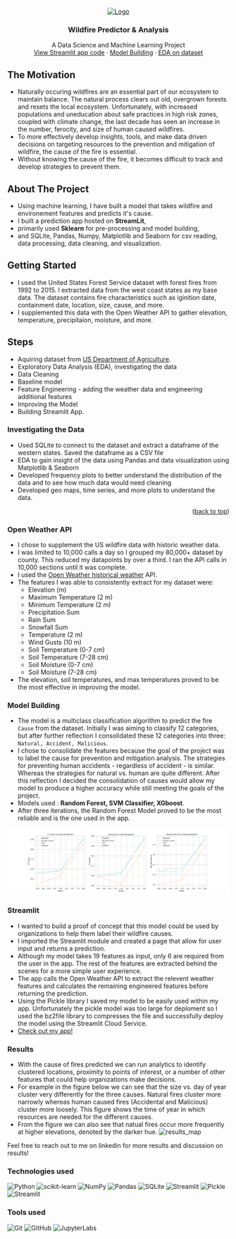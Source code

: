 <div id="top"></div>

<!-- PROJECT LOGO -->
<br />
<div align="center">
  <a href="https://github.com/HalleypC">
    <img src="https://cdn-icons-png.flaticon.com/512/3043/3043608.png" alt="Logo" width="80" height="80"/> 
  </a>
<h3 align="center">Wildfire Predictor & Analysis</h3>
  <p align="center">
    A Data Science and Machine Learning Project
    <br />
    <a href="https://github.com/HalleypC/Wildfire-Predictor/blob/main/src/scripts/app.py">View Streamlit app code</a>
    ·
    <a href="https://github.com/HalleypC/Wildfire-Predictor/blob/main/src/notebooks/6\)%20Model_2.ipynb"> Model Building</a>
    ·
    <a href="https://github.com/HalleypC/Wildfire-Predictor/blob/main/src/notebooks/1\)%20EDA.ipynb">EDA on dataset</a>
  </p>
</div>


<!-- ABOUT THE PROJECT -->
## The Motivation
* Naturally occuring wildfires are an essential part of our ecosystem to maintain balance. The natural process clears out old, overgrown forests and resets the local ecosystem. Unfortunately, with increased populations and uneducation about safe practices in high risk zones, coupled with climate change, the last decade has seen an increase in the number, ferocity, and size of human caused wildfires. 
* To more effectively develop insights, tools, and make data driven decisions on targeting resources to the prevention and mitigation of wildfire, the cause of the fire is essential. 
* Without knowing the cause of the fire, it becomes difficult to track and develop strategies to prevent them. 

## About The Project
* Using machine learning, I have built a model that takes wildfire and environement features and predicts it's cause.
* I built a prediction app hosted on **StreamLit**,
* primarily used **Sklearn** for pre-processing and model building,
* and SQLite, Pandas, Numpy, Matplotlib and Seaborn for csv reading, data processing, data cleaning, and visualization.

<!-- GETTING STARTED -->
## Getting Started
* I used the United States Forest Service dataset with forest fires from 1992 to 2015. I extracted data from the west coast states as my base data. The dataset contains fire characteristics such as iginition date, containment date, location, size, cause, and more. 
* I supplemented this data with the Open Weather API to gather elevation, temperature, precipitaion, moisture, and more. 

<!-- USAGE EXAMPLES -->
## Steps
* Aquiring dataset from [US Department of Agriculture](https://www.fs.usda.gov/rds/archive/catalog/RDS-2013-0009.4).
* Exploratory Data Analysis (EDA), investigating the data
* Data Cleaning
* Baseline model
* Feature Engineering - adding the weather data and engineering additional features
* Improving the Model
* Building Streamlit App.

### Investigating the Data
* Used SQLite to connect to the dataset and extract a dataframe of the western states. Saved the dataframe as a CSV file
* EDA to gain insight of the data using Pandas and data visualization using Matplotlib & Seaborn
* Developed frequency plots to better understand the distribution of the data and to see how much data would need cleaning
* Developed geo maps, time series, and more plots to understand the data.

<p align="right">(<a href="#top">back to top</a>)</p> 

### Open Weather API
* I chose to supplement the US wildfire data with historic weather data.
* I was limited to 10,000 calls a day so I grouped my 80,000+ dataset by county. This reduced my datapoints by over a third. I ran the API calls in 10,000 sections until it was complete. 
* I used the [Open Weather historical weather](https://open-meteo.com/en/docs/historical-weather-api) API.
* The features I was able to consistently extract for my dataset were:
    * Elevation (m)
    * Maximum Temperature (2 m)
    * Minimum Temperature (2 m)
    * Precipitation Sum
    * Rain Sum
    * Snowfall Sum
    * Temperature (2 m)
    * Wind Gusts (10 m)
    * Soil Temperature (0-7 cm)
    * Soil Temperature (7-28 cm)
    * Soil Moisture (0-7 cm)
    * Soil Moisture (7-28 cm)
* The elevation, soil temperatures, and max temperatures proved to be the most effective in improving the model. 

### Model Building 
* The model is a multiclass classification algorithm to predict the fire `Cause` from the dataset. Initially I was aiming to classify 12 categories, but after further reflection I consolidated these 12 categories into three: `Natural, Accident, Malicious`.
* I chose to consolidate the features because the goal of the project was to label the cause for prevention and mitigation analysis. The strategies for preventing human accidents - regardless of accident - is similar. Whereas the strategies for natural vs. human are quite different. After this reflection I decided the consolidation of causes would allow my model to produce a higher accuracy while still meeting the goals of the project.
* Models used : **Random Forest, SVM Classifier, XGboost**.
* After three iterations, the Random Forest Model proved to be the most reliable and is the one used in the app.

![results](./output/figures/Results.png)

### Streamlit
* I wanted to build a proof of concept that this model could be used by organizations to help them label their wildfire causes. 
* I imported the Streamlit module and created a page that allow for user input and returns a prediction.
* Although my model takes 19 features as input, only 6 are required from the user in the app. The rest of the features are extracted behind the scenes for a more simple user experience. 
* The app calls the Open Weather API to extract the relevent weather features and calculates the remaining engineered features before returning the prediction. 
* Using the Pickle library I saved my model to be easily used within my app. Unfortunately the pickle model was too large for deploment so I used the bz2file library to compresses the file and successfully deploy the model using the Streamlit Cloud Service.
* [Check out my app!](https://halleypc-wildfire-predictor-srcscriptsapp-93qsj3.streamlit.app/)

### Results
* With the cause of fires predicted we can run analytics to identify clustered locations, proximity to points of interest, or a number of other features that could help organizations make decisions. 
* For example in the figure below we can see that the size vs. day of year cluster very differently for the three causes. Natural fires cluster more narrowly whereas human caused fires (Accidental and Malicious) cluster more loosely. This figure shows the time of year in which resources are needed for the different causes. 
* From the figure we can also see that natual fires occur more frequently at higher elevations, denoted by the darker hue. 
![results_map](./output/figures/Result_SizevsDOY.png)

Feel free to reach out to me on linkedin for more results and discussion on results!

### **Technologies used**
![Python](https://img.shields.io/badge/python-3670A0?style=for-the-badge&logo=python&logoColor=ffdd54)
![scikit-learn](https://img.shields.io/badge/scikit--learn-%23F7931E.svg?style=for-the-badge&logo=scikit-learn&logoColor=white)
![NumPy](https://img.shields.io/badge/numpy-%23013243.svg?style=for-the-badge&logo=numpy&logoColor=white)
![Pandas](https://img.shields.io/badge/pandas-%23150458.svg?style=for-the-badge&logo=pandas&logoColor=white)
![SQLite](https://img.shields.io/badge/SQLite-%23F7931E.svg?style=for-the-badge&logo=sqlite&logoColor=white)
![Streamlit](https://img.shields.io/badge/Streamlit-%23000.svg?style=for-the-badge&logo=streamlit&logoColor=white)
![Pickle](https://img.shields.io/badge/Pickle-%FF2a2a.svg?style=for-the-badge&logoColor=white)
![Streamlit](https://img.shields.io/badge/Seaborn-%23000.svg?style=for-the-badge&logo=seaborn&logoColor=white)


### **Tools used**
![Git](https://img.shields.io/badge/git-%23F05033.svg?style=for-the-badge&logo=git&logoColor=white)
![GitHub](https://img.shields.io/badge/github-%23121011.svg?style=for-the-badge&logo=github&logoColor=white)
![JupyterLabs](https://img.shields.io/badge/Jupyter--Labs-%23121011.svg?style=for-the-badge&logo=jupyter&logoColor=white)